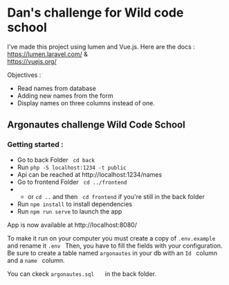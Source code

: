# Dan's challenge for Wild code school 
I've made this project using lumen and Vue.js. Here are the docs :
https://lumen.laravel.com/  &   
https://vuejs.org/

Objectives :
- Read names from database
- Adding new names from the form
- Display names on three columns instead of one.

## Argonautes challenge Wild Code School
### Getting started :

- Go to back Folder ``` cd back```
- Run ```php -S localhost:1234 -t public```
- Api can be reached at http://localhost:1234/names
- Go to frontend Folder ``` cd ../frontend``` 
- - or ``` cd .. ``` and then ``` cd frontend``` if you're still in the back folder
- Run ```npm install``` to install dependencies
- Run ```npm run serve``` to launch the app

App is now available at http://localhost:8080/

To make it run on your computer you must create a copy of  ```.env.example ``` and rename it  ```.env ```
Then, you have to fill the fields with your configuration.
Be sure to create a table named ```argonautes``` in your db with an  ```Id ``` column and a  ```name ``` column.

You can ckeck   ```argonautes.sql   ``` in the back folder.
